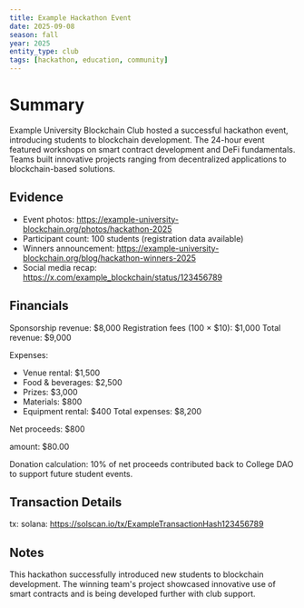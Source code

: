 ```yaml
---
title: Example Hackathon Event
date: 2025-09-08
season: fall
year: 2025
entity_type: club
tags: [hackathon, education, community]
---
```


# Summary

Example University Blockchain Club hosted a successful hackathon event, introducing students to blockchain development. The 24-hour event featured workshops on smart contract development and DeFi fundamentals. Teams built innovative projects ranging from decentralized applications to blockchain-based solutions.

## Evidence

- Event photos: https://example-university-blockchain.org/photos/hackathon-2025
- Participant count: 100 students (registration data available)
- Winners announcement: https://example-university-blockchain.org/blog/hackathon-winners-2025
- Social media recap: https://x.com/example_blockchain/status/123456789

## Financials

Sponsorship revenue: $8,000
Registration fees (100 × $10): $1,000
Total revenue: $9,000

Expenses:
- Venue rental: $1,500
- Food & beverages: $2,500
- Prizes: $3,000
- Materials: $800
- Equipment rental: $400
Total expenses: $8,200

Net proceeds: $800

amount: $80.00

Donation calculation: 10% of net proceeds contributed back to College DAO to support future student events.

## Transaction Details

tx: solana: https://solscan.io/tx/ExampleTransactionHash123456789

## Notes

This hackathon successfully introduced new students to blockchain development. The winning team's project showcased innovative use of smart contracts and is being developed further with club support.